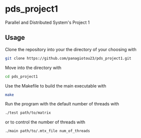 # pds_project1
Parallel and Distributed System's Project 1

## Usage
Clone the repository into your the directory of your choosing with 
 ```sh
 git clone https://github.com/panagiotou23/pds_project1.git
 ``` 
Move into the directory with 
 ```sh
 cd pds_project1
 ```
Use the Makefile to build the main executable with 
 ```sh 
 make
 ```
Run the program with the default number of threads with
 ```sh
 ./test path/to/matrix
 ``` 
 or to control the number of threads with 
 ```sh
 ./main path/to/.mtx_file num_of_threads
 ``` 
